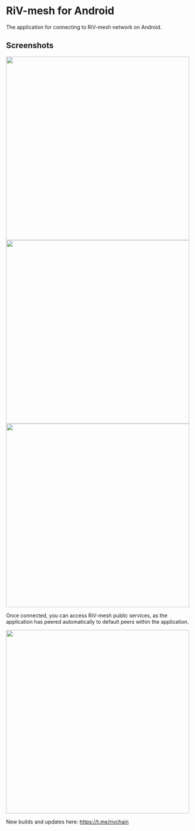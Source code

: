 # RiV-mesh for Android

The application for connecting to RiV-mesh network on Android.

## Screenshots

<img src="https://user-images.githubusercontent.com/8705683/87849631-2c12d680-c8fb-11ea-81eb-6357e92eb690.png" alt="" height="500" width=""> <img src="https://user-images.githubusercontent.com/8705683/87849706-a04d7a00-c8fb-11ea-9eaa-51a3d3d643b9.png" alt="" height="500" width=""> <img src="https://user-images.githubusercontent.com/8705683/87849714-b78c6780-c8fb-11ea-815d-a9227666d791.png" alt="" height="500" width="">

Once connected, you can access RiV-mesh public services, as the application has peered automatically to default peers within the application.

<img src="https://user-images.githubusercontent.com/8705683/87849784-62048a80-c8fc-11ea-8eb0-908e69d7595e.png" alt="" height="500" width="">

New builds and updates here:
https://t.me/rivchain
